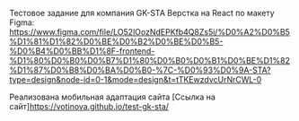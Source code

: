 Тестовое задание для компания GK-STA
Верстка на React по макету Figma: https://www.figma.com/file/LO52lOozNdEPKfb4Q8Zs5i/%D0%A2%D0%B5%D1%81%D1%82%D0%BE%D0%B2%D0%BE%D0%B5-%D0%B4%D0%BB%D1%8F-frontend-%D1%80%D0%B0%D0%B7%D1%80%D0%B0%D0%B1%D0%BE%D1%82%D1%87%D0%B8%D0%BA%D0%B0-%7C-%D0%93%D0%9A-STA?type=design&node-id=0-1&mode=design&t=tTKEwzdvcUrNrCWL-0

Реализована мобильная адаптация сайта
[Ссылка на сайт]https://votinova.github.io/test-gk-sta/